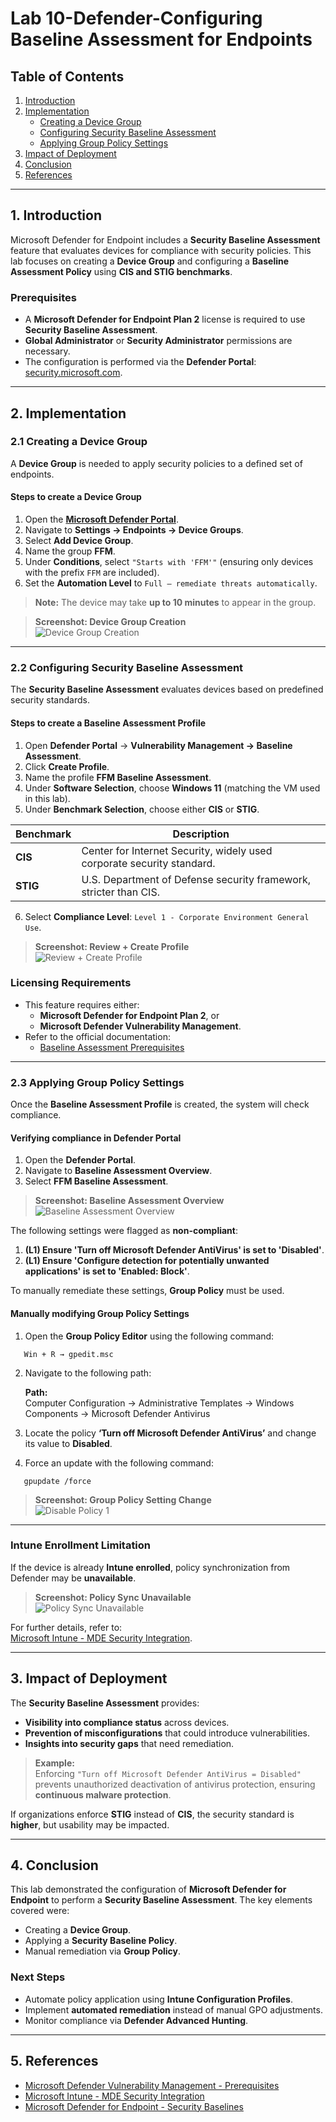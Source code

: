 # Lab 10-Defender-Configuring Baseline Assessment for Endpoints

## Table of Contents
1. [Introduction](#1-introduction)
2. [Implementation](#2-implementation)
   - [Creating a Device Group](#21-creating-a-device-group)
   - [Configuring Security Baseline Assessment](#22-configuring-security-baseline-assessment)
   - [Applying Group Policy Settings](#23-applying-group-policy-settings)
3. [Impact of Deployment](#3-impact-of-deployment)
4. [Conclusion](#4-conclusion)
5. [References](#5-references)

---

## 1. Introduction

Microsoft Defender for Endpoint includes a **Security Baseline Assessment** feature that evaluates devices for compliance with security policies. This lab focuses on creating a **Device Group** and configuring a **Baseline Assessment Policy** using **CIS and STIG benchmarks**.

### **Prerequisites**
- A **Microsoft Defender for Endpoint Plan 2** license is required to use **Security Baseline Assessment**.
- **Global Administrator** or **Security Administrator** permissions are necessary.
- The configuration is performed via the **Defender Portal**: [security.microsoft.com](https://security.microsoft.com).

---

## 2. Implementation

### 2.1 Creating a Device Group

A **Device Group** is needed to apply security policies to a defined set of endpoints.

#### **Steps to create a Device Group**
1. Open the **[Microsoft Defender Portal](https://security.microsoft.com)**.
2. Navigate to **Settings → Endpoints → Device Groups**.
3. Select **Add Device Group**.
4. Name the group **FFM**.
5. Under **Conditions**, select `"Starts with 'FFM'"` (ensuring only devices with the prefix `FFM` are included).
6. Set the **Automation Level** to `Full – remediate threats automatically`.

> **Note:** The device may take **up to 10 minutes** to appear in the group.

> **Screenshot: Device Group Creation**  
> ![Device Group Creation](https://i.imgur.com/ksRv9xX.png)

---

### 2.2 Configuring Security Baseline Assessment

The **Security Baseline Assessment** evaluates devices based on predefined security standards.

#### **Steps to create a Baseline Assessment Profile**
1. Open **Defender Portal** → **Vulnerability Management → Baseline Assessment**.
2. Click **Create Profile**.
3. Name the profile **FFM Baseline Assessment**.
4. Under **Software Selection**, choose **Windows 11** (matching the VM used in this lab).
5. Under **Benchmark Selection**, choose either **CIS** or **STIG**.

| Benchmark  | Description |
|------------|-------------|
| **CIS**   | Center for Internet Security, widely used corporate security standard. |
| **STIG**  | U.S. Department of Defense security framework, stricter than CIS. |

6. Select **Compliance Level**: `Level 1 - Corporate Environment General Use`.

> **Screenshot: Review + Create Profile**  
> ![Review + Create Profile](https://i.imgur.com/a5XsqsR.png)

### **Licensing Requirements**
- This feature requires either:  
  - **Microsoft Defender for Endpoint Plan 2**, or  
  - **Microsoft Defender Vulnerability Management**.  
- Refer to the official documentation:  
  - [Baseline Assessment Prerequisites](https://learn.microsoft.com/en-us/defender-vulnerability-management/tvm-prerequisites?view=o365-worldwide)

---

### 2.3 Applying Group Policy Settings

Once the **Baseline Assessment Profile** is created, the system will check compliance.

#### **Verifying compliance in Defender Portal**
1. Open the **Defender Portal**.
2. Navigate to **Baseline Assessment Overview**.
3. Select **FFM Baseline Assessment**.

> **Screenshot: Baseline Assessment Overview**  
> ![Baseline Assessment Overview](https://i.imgur.com/Xm6WJFW.png)

The following settings were flagged as **non-compliant**:
1. **(L1) Ensure 'Turn off Microsoft Defender AntiVirus' is set to 'Disabled'**.
2. **(L1) Ensure 'Configure detection for potentially unwanted applications' is set to 'Enabled: Block'**.

To manually remediate these settings, **Group Policy** must be used.

#### **Manually modifying Group Policy Settings**
1. Open the **Group Policy Editor** using the following command:

```shell 
   Win + R → gpedit.msc
```

2. Navigate to the following path:
   
   **Path:**  
   Computer Configuration → Administrative Templates → Windows Components → Microsoft Defender Antivirus

3. Locate the policy **‘Turn off Microsoft Defender AntiVirus’** and change its value to **Disabled**.
4. Force an update with the following command:

```shell 
   gpupdate /force
```
> **Screenshot: Group Policy Setting Change**  
> ![Disable Policy 1](https://i.imgur.com/pAab9Un.png)

---

### **Intune Enrollment Limitation**
If the device is already **Intune enrolled**, policy synchronization from Defender may be **unavailable**.

> **Screenshot: Policy Sync Unavailable**  
> ![Policy Sync Unavailable](https://i.imgur.com/orGX3w9.png)

For further details, refer to:  
[Microsoft Intune - MDE Security Integration](https://learn.microsoft.com/en-us/mem/intune/protect/mde-security-integration).

---

## 3. Impact of Deployment

The **Security Baseline Assessment** provides:
- **Visibility into compliance status** across devices.
- **Prevention of misconfigurations** that could introduce vulnerabilities.
- **Insights into security gaps** that need remediation.

> **Example:**  
> Enforcing `"Turn off Microsoft Defender AntiVirus = Disabled"` prevents unauthorized deactivation of antivirus protection, ensuring **continuous malware protection**.

If organizations enforce **STIG** instead of **CIS**, the security standard is **higher**, but usability may be impacted.

---

## 4. Conclusion

This lab demonstrated the configuration of **Microsoft Defender for Endpoint** to perform a **Security Baseline Assessment**. The key elements covered were:
- Creating a **Device Group**.
- Applying a **Security Baseline Policy**.
- Manual remediation via **Group Policy**.

### **Next Steps**
- Automate policy application using **Intune Configuration Profiles**.
- Implement **automated remediation** instead of manual GPO adjustments.
- Monitor compliance via **Defender Advanced Hunting**.

---

## 5. References

- [Microsoft Defender Vulnerability Management - Prerequisites](https://learn.microsoft.com/en-us/defender-vulnerability-management/tvm-prerequisites?view=o365-worldwide)
- [Microsoft Intune - MDE Security Integration](https://learn.microsoft.com/en-us/mem/intune/protect/mde-security-integration)
- [Microsoft Defender for Endpoint - Security Baselines](https://learn.microsoft.com/en-us/microsoft-365/security/defender-endpoint/security-baselines?view=o365-worldwide)